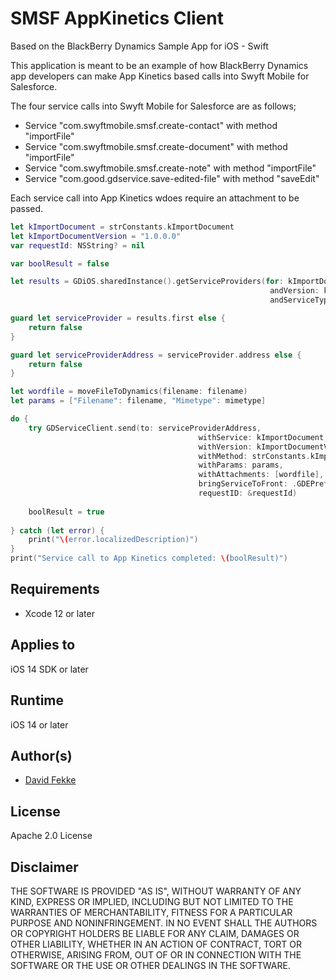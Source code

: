 # SMSF AppKinetics Client

Based on the BlackBerry Dynamics Sample App for iOS - Swift

This application is meant to be an example of how BlackBerry Dynamics app developers can make App Kinetics based calls into Swyft Mobile for Salesforce. 

The four service calls into Swyft Mobile for Salesforce are as follows;

* Service "com.swyftmobile.smsf.create-contact" with method "importFile"
* Service "com.swyftmobile.smsf.create-document" with method "importFile"
* Service "com.swyftmobile.smsf.create-note" with method "importFile"
* Service "com.good.gdservice.save-edited-file" with method "saveEdit"

Each service call into App Kinetics wdoes require an attachment to be passed.

```swift
let kImportDocument = strConstants.kImportDocument
let kImportDocumentVersion = "1.0.0.0"
var requestId: NSString? = nil

var boolResult = false

let results = GDiOS.sharedInstance().getServiceProviders(for: kImportDocument,
                                                          andVersion: kImportDocumentVersion,
                                                          andServiceType: .application)

guard let serviceProvider = results.first else {
    return false
}

guard let serviceProviderAddress = serviceProvider.address else {
    return false
}

let wordfile = moveFileToDynamics(filename: filename)
let params = ["Filename": filename, "Mimetype": mimetype]

do {
    try GDServiceClient.send(to: serviceProviderAddress,
                                          withService: kImportDocument,
                                          withVersion: kImportDocumentVersion,
                                          withMethod: strConstants.kImportMethod,
                                          withParams: params,
                                          withAttachments: [wordfile],
                                          bringServiceToFront: .GDEPreferPeerInForeground,
                                          requestID: &requestId)
    
    boolResult = true
    
} catch (let error) {
    print("\(error.localizedDescription)")
}
print("Service call to App Kinetics completed: \(boolResult)")
```

## Requirements

* Xcode 12 or later


## Applies to

iOS 14 SDK or later


## Runtime

iOS 14 or later


## Author(s)

* [David Fekke](https://github.com/davidfekke)


## License

Apache 2.0 License


## Disclaimer

THE SOFTWARE IS PROVIDED "AS IS", WITHOUT WARRANTY OF ANY KIND, EXPRESS OR IMPLIED, INCLUDING BUT NOT LIMITED TO THE WARRANTIES OF MERCHANTABILITY, FITNESS FOR A PARTICULAR PURPOSE AND NONINFRINGEMENT. IN NO EVENT SHALL THE AUTHORS OR COPYRIGHT HOLDERS BE LIABLE FOR ANY CLAIM, DAMAGES OR OTHER LIABILITY, WHETHER IN AN ACTION OF CONTRACT, TORT OR OTHERWISE, ARISING FROM, OUT OF OR IN CONNECTION WITH THE SOFTWARE OR THE USE OR OTHER DEALINGS IN THE SOFTWARE.
